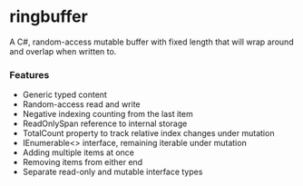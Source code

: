 # ringbuffer
A C#, random-access mutable buffer with fixed length that will wrap around and overlap when written to.

### Features
- Generic typed content
- Random-access read and write
- Negative indexing counting from the last item
- ReadOnlySpan reference to internal storage
- TotalCount property to track relative index changes under mutation
- IEnumerable<> interface, remaining iterable under mutation
- Adding multiple items at once
- Removing items from either end
- Separate read-only and mutable interface types